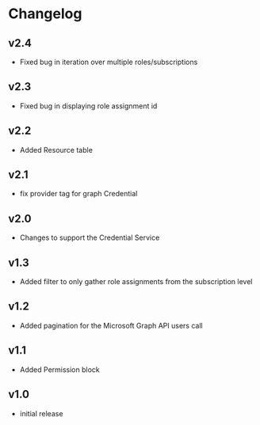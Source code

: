 # Changelog

## v2.4

- Fixed bug in iteration over multiple roles/subscriptions

## v2.3

- Fixed bug in displaying role assignment id

## v2.2

- Added Resource table

## v2.1

- fix provider tag for graph Credential

## v2.0

- Changes to support the Credential Service

## v1.3

- Added filter to only gather role assignments from the subscription level

## v1.2

- Added pagination for the Microsoft Graph API users call

## v1.1

- Added Permission block

## v1.0

- initial release
